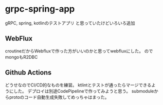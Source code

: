 # grpc-spring-app
gRPC, spring, kotlinのテストアプリ
と思っていたけどいろいろ追加

## WebFlux
croutineだからWebfluxで作った方がいいのかと思ってwebfluxにした。
のでmongoもR2DBC

## Github Actions
どうせなのでCI/CD的なものを練習。
ktlintとテストが通ったらマージできるようにした。
デプロイは別途CodePipelineで作ってみようと思う。
submoduleからprotoのコード自動生成失敗してめっちゃはまった。

